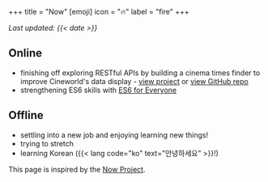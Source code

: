 +++
title = "Now"
[emoji]
	icon = "🔥"
	label = "fire"
+++

*Last updated: {{< date >}}*

## Online
* finishing off exploring RESTful APIs by building a cinema times finder to improve Cineworld's data display - [view project](https://cinema.netlify.com) or [view GitHub repo](https://github.com/alicegherbison/cinema)
* strengthening ES6 skills with [ES6 for Everyone](https://www.es6.io)

## Offline

* settling into a new job and enjoying learning new things!
* trying to stretch
* learning Korean ({{< lang code="ko" text="안녕하세요" >}}!)

This page is inspired by the [Now Project](https://nownownow.com/about).
